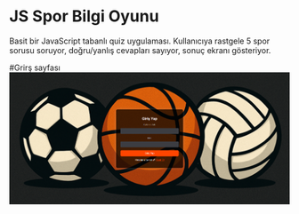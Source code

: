 # JS Spor Bilgi Oyunu
Basit bir JavaScript tabanlı quiz uygulaması. Kullanıcıya rastgele 5 spor sorusu soruyor, doğru/yanlış cevapları sayıyor, sonuç ekranı gösteriyor. 

#Grirş sayfası
![Uygulama Ekran Görüntüsü](images/giriş_sayfası.png)

